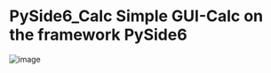 # PySide6_Calc Simple GUI-Calc on the framework PySide6
![image](https://user-images.githubusercontent.com/79583622/176756679-1daf3f10-5b27-4f20-bbda-74833222077f.png)
